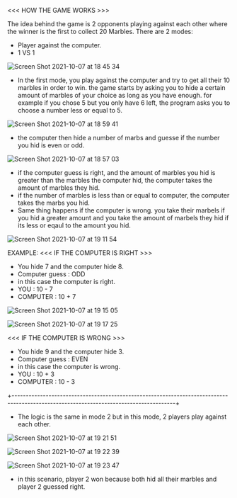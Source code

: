 <<< HOW THE GAME WORKS >>>

The idea behind the game is 2 opponents playing against each other where the winner is the first to collect 20 Marbles.
There are 2 modes: 
   - Player against the computer.
   - 1 VS 1

![Screen Shot 2021-10-07 at 18 45 34](https://user-images.githubusercontent.com/61026156/136437301-f3383785-6cd0-4464-a092-6580b9b288c9.png)

- In the first mode, you play against the computer and try to get all their 10 marbles in order to win.
the game starts by asking you to hide a certain amount of marbles of your choice as long as you have enough. for example if you chose 5 but you only have 6 left, the program asks you to choose a number less or equal to 5.

![Screen Shot 2021-10-07 at 18 59 41](https://user-images.githubusercontent.com/61026156/136438456-3e2c17bc-1621-4151-babb-63f91c0bbf24.png)


- the computer then hide a number of marbs and guesse if the number you hid is even or odd.

![Screen Shot 2021-10-07 at 18 57 03](https://user-images.githubusercontent.com/61026156/136438093-2f59ce7d-4383-4631-8df8-5e82c34274ae.png)

- if the computer guess is right, and the amount of marbles you hid is greater than the marbles the computer hid, the computer takes the amount of marbles they hid.
- if the number of marbles is less than or equal to computer, the computer takes the marbs you hid.
- Same thing happens if the computer is wrong. you take their marbels if you hid a greater amount and you take the amount of marbels they hid if its less or eqaul to the amount you hid. 



![Screen Shot 2021-10-07 at 19 11 54](https://user-images.githubusercontent.com/61026156/136440003-b98bee77-01ba-4415-9fa0-7cd4a55dea93.png)


EXAMPLE:
<<< IF THE COMPUTER IS RIGHT >>>
- You hide 7 and the computer hide 8. 
- Computer guess : ODD
- in this case the computer is right.
- YOU : 10 - 7 
- COMPUTER : 10 + 7

![Screen Shot 2021-10-07 at 19 15 05](https://user-images.githubusercontent.com/61026156/136440361-4991344a-f985-4c61-8137-9b116b2fcd59.png)


![Screen Shot 2021-10-07 at 19 17 25](https://user-images.githubusercontent.com/61026156/136440633-7f872d20-2d3e-4bf5-9daf-0d7d8ad4d402.png)

<<< IF THE COMPUTER IS WRONG >>>

- You hide 9 and the computer hide 3. 
- Computer guess : EVEN
- in this case the computer is wrong.
- YOU : 10 + 3 
- COMPUTER : 10 - 3

+---------------------------------------------------------------------------------------------------------------------------------------+


- The logic is the same in mode 2 but in this mode, 2 players play against each other.

![Screen Shot 2021-10-07 at 19 21 51](https://user-images.githubusercontent.com/61026156/136441126-5e8a2c97-2dc9-4d4c-907c-652393aedb53.png)


![Screen Shot 2021-10-07 at 19 22 39](https://user-images.githubusercontent.com/61026156/136441221-22a9e284-5bcf-4077-be32-07ca5d62dda6.png)





![Screen Shot 2021-10-07 at 19 23 47](https://user-images.githubusercontent.com/61026156/136441361-48c332a8-b17a-49ca-9091-4234b45774e6.png)

- in this scenario, player 2 won because both hid all their marbles and player 2 guessed right.

